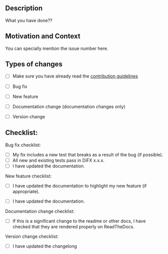 <!--- Provide a general summary of your changes in the Title above -->

## Description
<!--- Describe your changes in detail -->

What you have done??

## Motivation and Context
<!--- Why is this change required? What problem does it solve? -->
<!--- If it fixes an open issue, please link to the issue here. If this PR closes an issue, put the word 'closes' before the issue link to auto-close the issue when the PR is merged. -->

You can specially mention the issue number here.


## Types of changes
<!--- What types of changes does your code introduce? Put an replace the space with an `x` in all the boxes that apply: -->
- [ ] Make sure you have already read the [contribution guidelines](../CONTRIBUTION.md) 
- [ ] Bug fix 
- [ ] New feature 
- [ ] Documentation change (documentation changes only)
- [ ] Version change


## Checklist:
<!--- You may remove the checklists that don't apply to your change type(s) or just leave them empty -->
<!--- Go over all the following points, and replace the space with an `x` in all the boxes that apply. -->
<!--- If you're unsure about any of these, don't hesitate to ask. We're here to help! -->

Bug fix checklist:

- [ ] My fix includes a new test that breaks as a result of the bug (if possible).
- [ ] All new and existing tests pass in DiFX x.x.x.
- [ ] I have updated the documentation.

New feature checklist:

- [ ] I have updated the documentation to highlight my new feature (if appropriate).
- [ ] I have updated the documentation.


Documentation change checklist:

- [ ] If this is a significant change to the readme or other docs, I have checked that they are rendered properly on ReadTheDocs. 

Version change checklist:

- [ ] I have updated the changelong